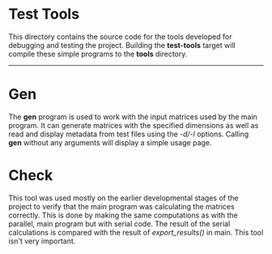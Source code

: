 # Test Tools
This directory contains the source code for the tools developed for debugging and testing the project. Building the **test-tools** target will compile these simple programs to the **tools** directory.

---

# Gen
The **gen** program is used to work with the input matrices used by the main program. It can generate matrices with the specified dimensions as well as read and display metadata from test files using the *-d/-l* options. Calling **gen** without any arguments will display a simple usage page.

# Check
This tool was used mostly on the earlier developmental stages of the project to verify that the main program was calculating the matrices correctly. This is done by making the same computations as with the parallel, main program but with serial code. The result of the serial calculations is compared with the result of *export_results()* in main. This tool isn't very important.